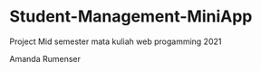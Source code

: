 # Student-Management-MiniApp

Project Mid semester mata kuliah web progamming 2021

Amanda Rumenser
